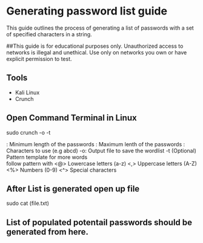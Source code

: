 # Generating password list guide

This guide outlines the process of generating a list of passwords with a set of specified characters in a
string.

##This guide is for educational purposes only. Unauthorized access to networks is illegal and unethical. Use only on networks you own or have explicit permission to test.

## Tools
- Kali Linux
- Crunch


## Open Command Terminal in Linux
  sudo crunch <min> <max> <charset> -o <file name>   -t <pattern>

  <min>: Minimum length of the passwords
  <max>: Maximum lenth of the passwords
  <charset>: Characters to use (e.g abcd)
  -o: Output file to save the wordlist
  -t (Optional) Pattern template for more words  
          follow pattern with
              <@> Lowercase letters (a-z)
              <,> Uppercase letters (A-Z)
              <%> Numbers (0-9)
              <^> Special characters
        <!-- the min is the minumum amount of characters which will be generated/cycled through in the string AND max will be maximum chars generated from string-->

## After List is generated open up file
  sudo cat (file.txt)

## List of populated potentail passwords should be generated from here.

        
  

  
